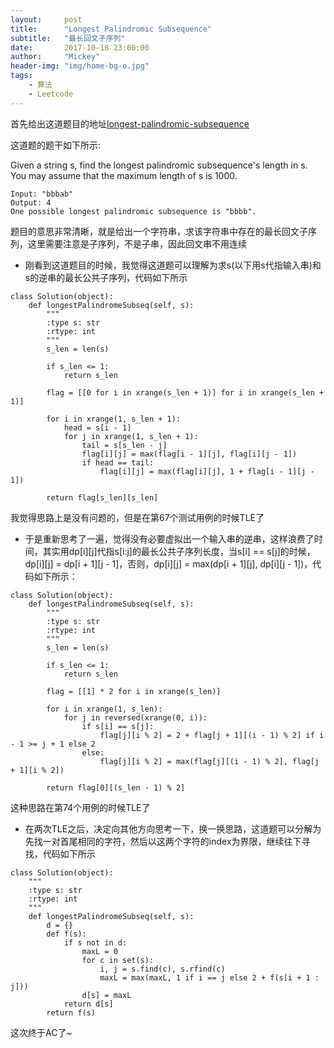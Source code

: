 ```yaml
---
layout:     post
title:      "Longest Palindromic Subsequence"
subtitle:   "最长回文子序列"
date:       2017-10-18 23:00:00
author:     "Mickey"
header-img: "img/home-bg-o.jpg"
tags:
    - 算法
    - Leetcode
---
```


首先给出这道题目的地址[longest-palindromic-subsequence](https://leetcode.com/problems/longest-palindromic-subsequence/)

这道题的题干如下所示:

Given a string s, find the longest palindromic subsequence's length in s. You may assume that the maximum length of s is 1000.

```
Input: "bbbab"
Output: 4
One possible longest palindromic subsequence is "bbbb".
```

题目的意思非常清晰，就是给出一个字符串，求该字符串中存在的最长回文子序列，这里需要注意是子序列，不是子串，因此回文串不用连续

* 刚看到这道题目的时候，我觉得这道题可以理解为求s(以下用s代指输入串)和s的逆串的最长公共子序列，代码如下所示

```
class Solution(object):
    def longestPalindromeSubseq(self, s):
        """
        :type s: str
        :rtype: int
        """
        s_len = len(s)
        
        if s_len <= 1:
            return s_len
        
        flag = [[0 for i in xrange(s_len + 1)] for i in xrange(s_len + 1)]
        
        for i in xrange(1, s_len + 1):
            head = s[i - 1]
            for j in xrange(1, s_len + 1):
                tail = s[s_len - j]
                flag[i][j] = max(flag[i - 1][j], flag[i][j - 1])
                if head == tail:
                    flag[i][j] = max(flag[i][j], 1 + flag[i - 1][j - 1])
                    
        return flag[s_len][s_len]
```

我觉得思路上是没有问题的，但是在第67个测试用例的时候TLE了

* 于是重新思考了一遍，觉得没有必要虚拟出一个输入串的逆串，这样浪费了时间，其实用dp[i][j]代指s[i:j]的最长公共子序列长度，当s[i] == s[j]的时候，dp[i][j] = dp[i + 1][j - 1]，否则，dp[i][j] = max(dp[i + 1][j], dp[i][j - 1])，代码如下所示：

```
class Solution(object):
    def longestPalindromeSubseq(self, s):
        """
        :type s: str
        :rtype: int
        """
        s_len = len(s)
        
        if s_len <= 1:
            return s_len
        
        flag = [[1] * 2 for i in xrange(s_len)]
        
        for i in xrange(1, s_len):
            for j in reversed(xrange(0, i)):
                if s[i] == s[j]:
                    flag[j][i % 2] = 2 + flag[j + 1][(i - 1) % 2] if i - 1 >= j + 1 else 2
                else:
                    flag[j][i % 2] = max(flag[j][(i - 1) % 2], flag[j + 1][i % 2])
        
        return flag[0][(s_len - 1) % 2]
```

这种思路在第74个用例的时候TLE了

* 在两次TLE之后，决定向其他方向思考一下，换一换思路，这道题可以分解为先找一对首尾相同的字符，然后以这两个字符的index为界限，继续往下寻找，代码如下所示

```
class Solution(object):
    """
    :type s: str
    :rtype: int
    """
    def longestPalindromeSubseq(self, s):
        d = {}
        def f(s):
            if s not in d:
                maxL = 0    
                for c in set(s):
                    i, j = s.find(c), s.rfind(c)
                    maxL = max(maxL, 1 if i == j else 2 + f(s[i + 1 : j]))
                d[s] = maxL
            return d[s]
        return f(s)
```

这次终于AC了~